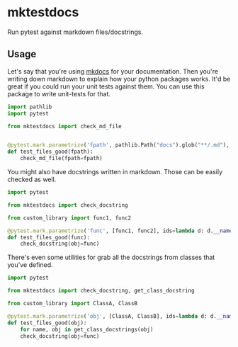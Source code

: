 # mktestdocs

Run pytest against markdown files/docstrings.

## Usage 

Let's say that you're using [mkdocs]() for your documentation. Then you're 
writing down markdown to explain how your python packages works. It'd be 
great if you could run your unit tests against them. You can use this package
to write unit-tests for that. 

```python
import pathlib
import pytest

from mktestdocs import check_md_file


@pytest.mark.parametrize('fpath', pathlib.Path("docs").glob("**/.md"), ids=str)
def test_files_good(fpath):
    check_md_file(fpath=fpath)
```

You might also have docstrings written in markdown. Those can be easily checked
as well. 

```python
import pytest

from mktestdocs import check_docstring

from custom_library import func1, func2

@pytest.mark.parametrize('func', [func1, func2], ids=lambda d: d.__name__)
def test_files_good(func):
    check_docstring(obj=func)
```

There's even some utilities for grab all the docstrings from classes that you've defined. 

```python
import pytest

from mktestdocs import check_docstring, get_class_docstring

from custom_library import ClassA, ClassB

@pytest.mark.parametrize('obj', [ClassA, ClassB], ids=lambda d: d.__name__)
def test_files_good(obj):
    for name, obj in get_class_docstrings(obj)
    check_docstring(obj=func)
```